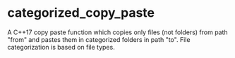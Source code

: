 # categorized_copy_paste
A C++17 copy paste function which copies only files (not folders) from path "from" and pastes them in categorized folders in path "to". File categorization is based on file types.
